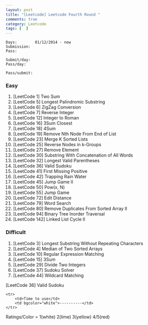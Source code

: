 ```yaml
---
layout: post
title: "[Leetcode] Leetcode Fourth Round "
comments: true
category: Leetcode
tags: [  ]
---
```


    Days:        01/12/2014 - now
    Submission:  
    Pass:        
    
    Submit/day:  
    Pass/day:    
    
    Pass/submit: 

### Easy

1. [LeetCode 1] Two Sum
1. [LeetCode 5] Longest Palindromic Substring
1. [LeetCode 6] ZigZag Conversion
1. [LeetCode 7] Reverse Integer
1. [LeetCode 12] Integer to Roman
1. [LeetCode 16] 3Sum Closest
1. [LeetCode 18] 4Sum
1. [LeetCode 19] Remove Nth Node From End of List
1. [LeetCode 23] Merge K Sorted Lists
1. [LeetCode 25] Reverse Nodes in k-Groups
1. [LeetCode 27] Remove Element
1. [LeetCode 30] Substring With Concatenation of All Words
1. [LeetCode 32] Longest Valid Parentheses
1. [LeetCode 36] Valid Sudoku
1. [LeetCode 41] First Missing Positive
1. [LeetCode 42] Trapping Rain Water
1. [LeetCode 45] Jump Game II
1. [LeetCode 50] Pow(x, N)
1. [LeetCode 55] Jump Game
1. [LeetCode 72] Edit Distance
1. [LeetCode 79] Word Search
1. [LeetCode 80] Remove Duplicates From Sorted Array II
1. [LeetCode 94] Binary Tree Inorder Traversal
1. [LeetCode 142] Linked List Cycle II

### Difficult

1. [LeetCode 3] Longest Substring Without Repeating Characters
1. [LeetCode 4] Median of Two Sorted Arrays
1. [LeetCode 10] Regular Expression Matching
1. [LeetCode 15] 3Sum
1. [LeetCode 29] Divide Two Integers
1. [LeetCode 37] Sudoku Solver
1. [LeetCode 44] Wildcard Matching


[LeetCode 36] Valid Sudoku

	<tr>
		<td>Time to use</td>
		<td bgcolor="white">----------</td>
	</tr>
</table>

Ratings/Color = 1(white) 2(lime) 3(yellow) 4/5(red)
